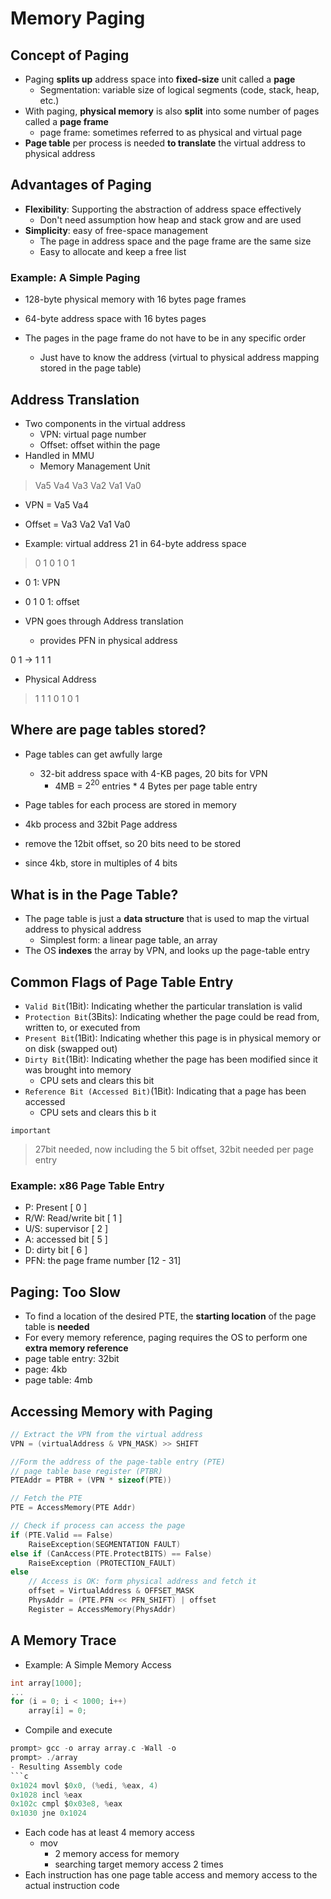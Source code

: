 # Memory Paging
## Concept of Paging
- Paging **splits up** address space into **fixed-size** unit called a **page**
    - Segmentation: variable size of logical segments (code, stack, heap, etc.)
- With paging, **physical memory** is also **split** into some number of pages called a **page frame**
    - page frame: sometimes referred to as physical and virtual page
- **Page table** per process is needed **to translate** the virtual address to physical address

## Advantages of Paging
- **Flexibility**: Supporting the abstraction of address space effectively
    - Don't need assumption how heap and stack grow and are used
- **Simplicity**: easy of free-space management
    - The page in address space and the page frame are the same size
    - Easy to allocate and keep a free list

### Example: A Simple Paging
- 128-byte physical memory with 16 bytes page frames
- 64-byte address space with 16 bytes pages

- The pages in the page frame do not have to be in any specific order
    - Just have to know the address (virtual to physical address mapping stored in the page table)

## Address Translation
- Two components in the virtual address
    - VPN: virtual page number
    - Offset: offset within the page
- Handled in MMU
    - Memory Management Unit

> Va5 Va4 Va3 Va2 Va1 Va0
- VPN = Va5 Va4
- Offset = Va3 Va2 Va1 Va0

- Example: virtual address 21 in 64-byte address space
> 0  1  0  1  0  1
- 0 1: VPN
- 0 1 0 1: offset

- VPN goes through Address translation
    - provides PFN in physical address

0 1 $\rightarrow$ 1 1 1

- Physical Address
> 1 1 1 0 1 0 1

## Where are page tables stored?
- Page tables can get awfully large
    - 32-bit address space with 4-KB pages, 20 bits for VPN
        - 4MB = $2^{20}$ entries * 4 Bytes per page table entry
- Page tables for each process are stored in memory

- 4kb process and 32bit Page address
- remove the 12bit offset, so 20 bits need to be stored
- since 4kb, store in multiples of 4 bits

## What is in the Page Table?
- The page table is just a **data structure** that is used to map the virtual address to physical address
    - Simplest form: a linear page table, an array
- The OS **indexes** the array by VPN, and looks up the page-table entry

## Common Flags of Page Table Entry
- `Valid Bit`(1Bit): Indicating whether the particular translation is valid
- `Protection Bit`(3Bits): Indicating whether the page could be read from, written to, or executed from
- `Present Bit`(1Bit): Indicating whether this page is in physical memory or on disk (swapped out)
- `Dirty Bit`(1Bit): Indicating whether the page has been modified since it was brought into memory
    - CPU sets and clears this bit
- `Reference Bit (Accessed Bit)`(1Bit): Indicating that a page has been accessed
    - CPU sets and clears this b it

```
important
```
> 27bit needed, now including the 5 bit offset, 32bit needed per page entry

### Example: x86 Page Table Entry
- P: Present [ 0 ]
- R/W: Read/write bit [ 1 ]
- U/S: supervisor [ 2 ]
- A: accessed bit [ 5 ]
- D: dirty bit [ 6 ]
- PFN: the page frame number [12 - 31]

## Paging: Too Slow
- To find a location of the desired PTE, the **starting location** of the page table is **needed**
- For every memory reference, paging requires the OS to perform one **extra memory reference**
- page table entry: 32bit
- page: 4kb
- page table: 4mb

## Accessing Memory with Paging
```c
// Extract the VPN from the virtual address
VPN = (virtualAddress & VPN_MASK) >> SHIFT

//Form the address of the page-table entry (PTE)
// page table base register (PTBR)
PTEAddr = PTBR + (VPN * sizeof(PTE))

// Fetch the PTE
PTE = AccessMemory(PTE Addr)

// Check if process can access the page
if (PTE.Valid == False)
    RaiseException(SEGMENTATION FAULT)
else if (CanAccess(PTE.ProtectBITS) == False)
    RaiseException (PROTECTION_FAULT)
else
    // Access is OK: form physical address and fetch it
    offset = VirtualAddress & OFFSET_MASK
    PhysAddr = (PTE.PFN << PFN_SHIFT) | offset
    Register = AccessMemory(PhysAddr)
```
## A Memory Trace
- Example: A Simple Memory Access
```c
int array[1000];
...
for (i = 0; i < 1000; i++)
    array[i] = 0;
```
- Compile and execute
```c
prompt> gcc -o array array.c -Wall -o
prompt> ./array
- Resulting Assembly code
```c
0x1024 movl $0x0, (%edi, %eax, 4)
0x1028 incl %eax
0x102c cmpl $0x03e8, %eax
0x1030 jne 0x1024
```

- Each code has at least 4 memory access
    - mov
        - 2 memory access for memory
        - searching target memory access 2 times
- Each instruction has one page table access and memory access to the actual instruction code